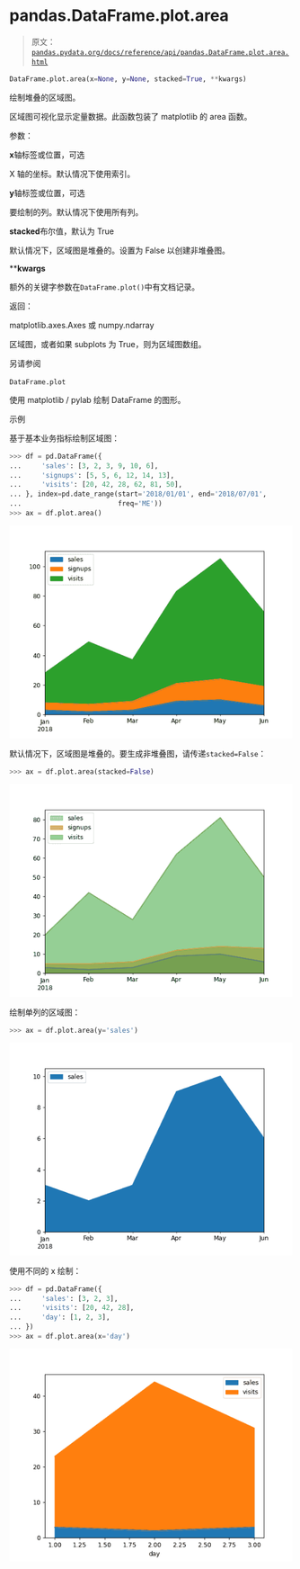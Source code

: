 # pandas.DataFrame.plot.area

> 原文：[`pandas.pydata.org/docs/reference/api/pandas.DataFrame.plot.area.html`](https://pandas.pydata.org/docs/reference/api/pandas.DataFrame.plot.area.html)

```py
DataFrame.plot.area(x=None, y=None, stacked=True, **kwargs)
```

绘制堆叠的区域图。

区域图可视化显示定量数据。此函数包装了 matplotlib 的 area 函数。

参数：

**x**轴标签或位置，可选

X 轴的坐标。默认情况下使用索引。

**y**轴标签或位置，可选

要绘制的列。默认情况下使用所有列。

**stacked**布尔值，默认为 True

默认情况下，区域图是堆叠的。设置为 False 以创建非堆叠图。

****kwargs**

额外的关键字参数在`DataFrame.plot()`中有文档记录。

返回：

matplotlib.axes.Axes 或 numpy.ndarray

区域图，或者如果 subplots 为 True，则为区域图数组。

另请参阅

`DataFrame.plot`

使用 matplotlib / pylab 绘制 DataFrame 的图形。

示例

基于基本业务指标绘制区域图：

```py
>>> df = pd.DataFrame({
...     'sales': [3, 2, 3, 9, 10, 6],
...     'signups': [5, 5, 6, 12, 14, 13],
...     'visits': [20, 42, 28, 62, 81, 50],
... }, index=pd.date_range(start='2018/01/01', end='2018/07/01',
...                        freq='ME'))
>>> ax = df.plot.area() 
```

![../../_images/pandas-DataFrame-plot-area-1.png](img/582cb5a6feed9357c0e08374eb7af43c.png)

默认情况下，区域图是堆叠的。要生成非堆叠图，请传递`stacked=False`：

```py
>>> ax = df.plot.area(stacked=False) 
```

![../../_images/pandas-DataFrame-plot-area-2.png](img/98b0f541e2bb9466f27843d08b7d98d7.png)

绘制单列的区域图：

```py
>>> ax = df.plot.area(y='sales') 
```

![../../_images/pandas-DataFrame-plot-area-3.png](img/69426aab36d4fbf46ea6c8a02a22c855.png)

使用不同的 x 绘制：

```py
>>> df = pd.DataFrame({
...     'sales': [3, 2, 3],
...     'visits': [20, 42, 28],
...     'day': [1, 2, 3],
... })
>>> ax = df.plot.area(x='day') 
```

![../../_images/pandas-DataFrame-plot-area-4.png](img/46f230a85f0eac9cd0f5d8165c6d4a46.png)
